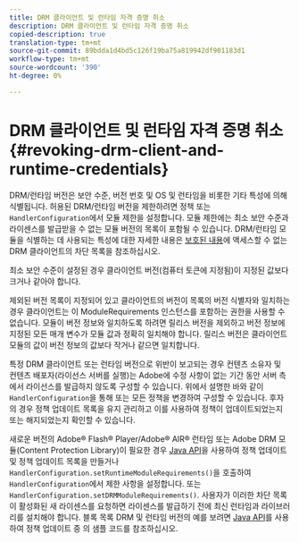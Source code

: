 ```yaml
---
title: DRM 클라이언트 및 런타임 자격 증명 취소
description: DRM 클라이언트 및 런타임 자격 증명 취소
copied-description: true
translation-type: tm+mt
source-git-commit: 89bdda1d4bd5c126f19ba75a819942df901183d1
workflow-type: tm+mt
source-wordcount: '390'
ht-degree: 0%

---
```



# DRM 클라이언트 및 런타임 자격 증명 취소{#revoking-drm-client-and-runtime-credentials}

DRM/런타임 버전은 보안 수준, 버전 번호 및 OS 및 런타임을 비롯한 기타 특성에 의해 식별됩니다. 허용된 DRM/런타임 버전을 제한하려면 정책 또는 `HandlerConfiguration`에서 모듈 제한을 설정합니다. 모듈 제한에는 최소 보안 수준과 라이센스를 발급받을 수 없는 모듈 버전의 목록이 포함될 수 있습니다. DRM/런타임 모듈을 식별하는 데 사용되는 특성에 대한 자세한 내용은 [보호된 내용](../../aaxs-protecting-content/content-introduction/content-usage-rules/content-runtime-application-restrictions/content-blocklist-drm-clients.md)에 액세스할 수 없는 DRM 클라이언트의 차단 목록을 참조하십시오.

최소 보안 수준이 설정된 경우 클라이언트 버전(컴퓨터 토큰에 지정됨)이 지정된 값보다 크거나 같아야 합니다.

제외된 버전 목록이 지정되어 있고 클라이언트의 버전이 목록의 버전 식별자와 일치하는 경우 클라이언트는 이 ModuleRequirements 인스턴스를 포함하는 권한을 사용할 수 없습니다. 모듈이 버전 정보와 일치하도록 하려면 릴리스 버전을 제외하고 버전 정보에 지정된 모든 매개 변수가 모듈 값과 정확히 일치해야 합니다. 릴리스 버전은 클라이언트 모듈의 값이 버전 정보의 값보다 작거나 같으면 일치합니다.

특정 DRM 클라이언트 또는 런타임 버전으로 위반이 보고되는 경우 컨텐츠 소유자 및 컨텐츠 배포자(라이선스 서버를 실행)는 Adobe에 수정 사항이 없는 기간 동안 서버 측에서 라이선스를 발급하지 않도록 구성할 수 있습니다. 위에서 설명한 바와 같이 `HandlerConfiguration`을 통해 또는 모든 정책을 변경하여 구성할 수 있습니다. 후자의 경우 정책 업데이트 목록을 유지 관리하고 이를 사용하여 정책이 업데이트되었는지 또는 해지되었는지 확인할 수 있습니다.

새로운 버전의 Adobe® Flash® Player/Adobe® AIR® 런타임 또는 Adobe DRM 모듈(Content Protection Library)이 필요한 경우 [Java API](../../aaxs-protecting-content/content-working-with-policies/content-updating-policy-using-java-api.md)을 사용하여 정책 업데이트 및 정책 업데이트 목록을 만들거나 `HandlerConfiguration.setRuntimeModuleRequirements()`을 호출하여 `HandlerConfiguration`에서 제한 사항을 설정합니다. 또는 `HandlerConfiguration.setDRMModuleRequirements()`. 사용자가 이러한 차단 목록이 활성화된 새 라이센스를 요청하면 라이센스를 발급하기 전에 최신 런타임과 라이브러리를 설치해야 합니다. 블록 목록 DRM 및 런타임 버전의 예를 보려면 [Java API](../../aaxs-protecting-content/content-working-with-policies/content-updating-policy-using-java-api.md)를 사용하여 정책 업데이트 중 의 샘플 코드를 참조하십시오.
